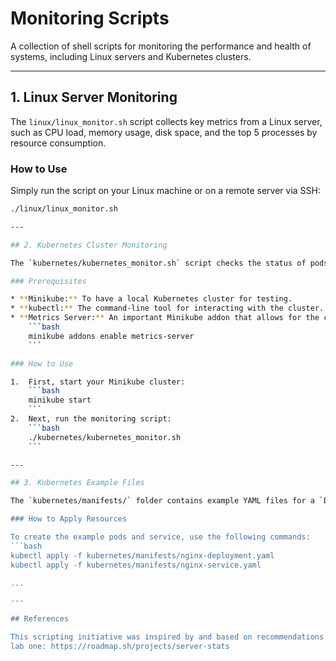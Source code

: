 # Monitoring Scripts

A collection of shell scripts for monitoring the performance and health of systems, including Linux servers and Kubernetes clusters.

---

## 1. Linux Server Monitoring

The `linux/linux_monitor.sh` script collects key metrics from a Linux server, such as CPU load, memory usage, disk space, and the top 5 processes by resource consumption.

### How to Use
Simply run the script on your Linux machine or on a remote server via SSH:

```bash
./linux/linux_monitor.sh

---

## 2. Kubernetes Cluster Monitoring

The `kubernetes/kubernetes_monitor.sh` script checks the status of pods, services, and resource consumption within a Kubernetes cluster.

### Prerequisites

* **Minikube:** To have a local Kubernetes cluster for testing.
* **kubectl:** The command-line tool for interacting with the cluster.
* **Metrics Server:** An important Minikube addon that allows for the collection of CPU and memory metrics. Enable it with the command:
    ```bash
    minikube addons enable metrics-server
    ```

### How to Use

1.  First, start your Minikube cluster:
    ```bash
    minikube start
    ```
2.  Next, run the monitoring script:
    ```bash
    ./kubernetes/kubernetes_monitor.sh
    ```

---

## 3. Kubernetes Example Files

The `kubernetes/manifests/` folder contains example YAML files for a `Deployment` and a `Service`. You can use these files to demonstrate the monitoring script's functionality in a live environment.

### How to Apply Resources

To create the example pods and service, use the following commands:
```bash
kubectl apply -f kubernetes/manifests/nginx-deployment.yaml
kubectl apply -f kubernetes/manifests/nginx-service.yaml

...

---

## References

This scripting initiative was inspired by and based on recommendations from the [roadmap.sh](https://roadmap.sh) website.
lab one: https://roadmap.sh/projects/server-stats
